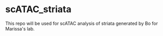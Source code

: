 # scATAC_striata

This repo will be used for scATAC analysis of striata generated by Bo for Marissa's lab.